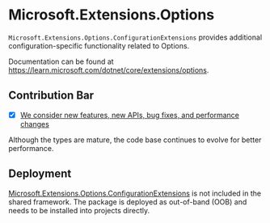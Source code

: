 # Microsoft.Extensions.Options

`Microsoft.Extensions.Options.ConfigurationExtensions` provides additional configuration-specific functionality related to Options.

Documentation can be found at https://learn.microsoft.com/dotnet/core/extensions/options.

## Contribution Bar
- [x] [We consider new features, new APIs, bug fixes, and performance changes](/src/libraries/README.md#primary-bar)

Although the types are mature, the code base continues to evolve for better performance.

## Deployment
[Microsoft.Extensions.Options.ConfigurationExtensions](https://www.nuget.org/packages/Microsoft.Extensions.Options.ConfigurationExtensions) is not included in the shared framework. The package is deployed as out-of-band (OOB) and needs to be installed into projects directly.
